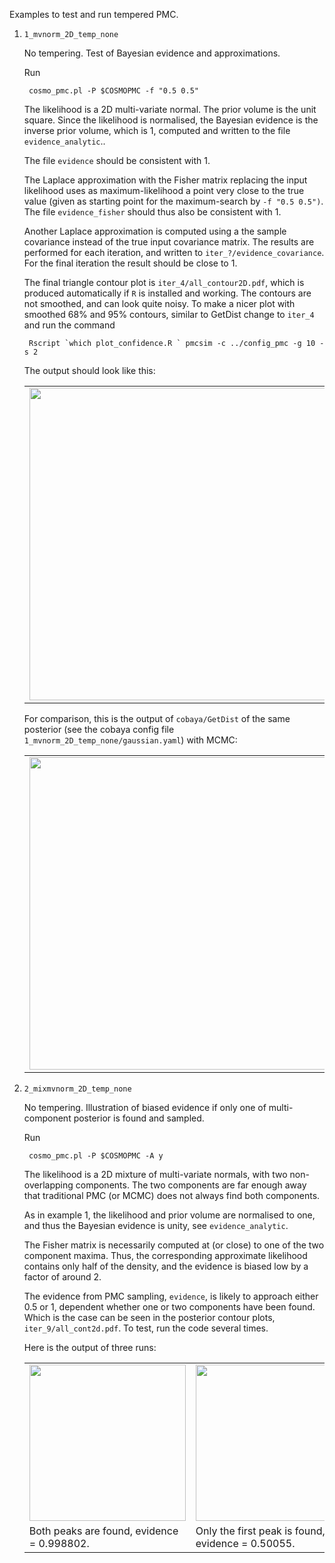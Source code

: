 
Examples to test and run tempered PMC.

1. `1_mvnorm_2D_temp_none`

   No tempering. Test of Bayesian evidence and approximations.

   Run

   ``` cosmo_pmc.pl -P $COSMOPMC -f "0.5 0.5"```

   The likelihood is a 2D multi-variate normal. The prior volume is
   the unit square. Since the likelihood is normalised, the Bayesian evidence
   is the inverse prior volume, which is 1, computed and written to the
   file `evidence_analytic`..

   The file `evidence` should be consistent with 1.

   The Laplace approximation with the Fisher matrix replacing the input likelihood
   uses as maximum-likelihood a point very close to the
   true value (given as starting point for the maximum-search by `-f "0.5 0.5")`.
   The file `evidence_fisher` should thus also be consistent with 1.

   Another Laplace approximation is computed using a the sample covariance
   instead of the true input covariance matrix. The results are performed for each
   iteration, and written to `iter_?/evidence_covariance`. For the final iteration
   the result should be close to 1.

   The final triangle contour plot is `iter_4/all_contour2D.pdf`, which is produced automatically
   if `R` is installed and working. The contours are not smoothed, and can look quite noisy. To make a nicer
   plot with smoothed 68% and 95% contours, similar to GetDist  change to `iter_4` and run the command

   ``` Rscript `which plot_confidence.R ` pmcsim -c ../config_pmc -g 10 -s 2```

   The output should look like this:

   <table>
   <tr>
   <td>
   <img width="500" src="1_mvnorm_2D_temp_none/all_cont2d.png">
   </td>
   </tr>
   </table>

   For comparison, this is the output of `cobaya/GetDist` of the same posterior (see the cobaya
   config file `1_mvnorm_2D_temp_none/gaussian.yaml`) with MCMC:

   <table>
   <tr>
   <td>
   <img width="500" src="1_mvnorm_2D_temp_none/contours_getdist_mcmc.png">
   </td>
   </tr>
   </table>


2. `2_mixmvnorm_2D_temp_none`

   No tempering. Illustration of biased evidence if only one of multi-component
   posterior is found and sampled.

   Run

   ``` cosmo_pmc.pl -P $COSMOPMC -A y```

   The likelihood is a 2D mixture of multi-variate normals, with two non-overlapping components.
   The two components are far enough away that traditional PMC (or MCMC) does not always find
   both components.

   As in example 1, the likelihood and prior volume are normalised to one, and thus the
   Bayesian evidence is unity, see `evidence_analytic`.

   The Fisher matrix is necessarily computed at (or close) to one of the two component maxima.
   Thus, the corresponding approximate likelihood contains only half of the density, and the
   evidence is biased low by a factor of around 2.

   The evidence from PMC sampling, `evidence`, is likely to approach either 0.5 or 1, dependent
   whether one or two components have been found. Which is the case can be seen in the posterior
   contour plots, `iter_9/all_cont2d.pdf`. To test, run the code several times.

   Here is the output of three runs:

   <table>

   <tr>
   <td>
   <img width="250" src="2_mixmvnorm_2D_temp_none/cont2d_0_1-2comp.png">
   </td>
   <td>
   <img width="250" src="2_mixmvnorm_2D_temp_none/cont2d_0_1-1comp.png">
   </td>
   <td>
   <img width="250" src="2_mixmvnorm_2D_temp_none/cont2d_0_1-1comp2.png">
   </td>
   </tr>
   <tr>
   <td>Both peaks are found, evidence = 0.998802.</td>
   <td>Only the first peak is found, evidence = 0.50055.</td>
   <td>Only the second peak is found, evidence = 0.499927.</td>
   </tr>

   </table>
